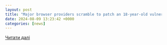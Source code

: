 ```yaml
---
layout: post
title: "Major browser providers scramble to patch an 18-year-old vulnerability affecting MacOS and Linux systems but Windows remains gloriously immune | PC Gamer"
date: 2024-08-09 13:23:42 +0000
categories: [news]
---
```


[Читати далі](https://www.pcgamer.com/software/security/major-browser-providers-scramble-to-patch-an-18-year-old-vulnerability-affecting-macos-and-linux-systems-but-windows-remains-gloriously-immune/)
